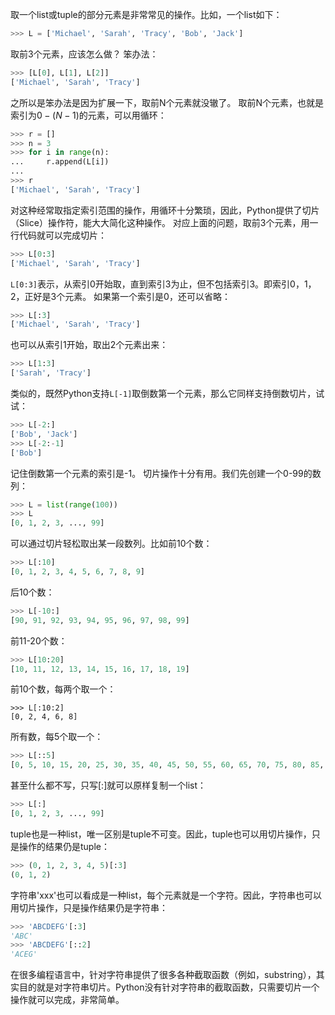 取一个list或tuple的部分元素是非常常见的操作。比如，一个list如下：
```py
>>> L = ['Michael', 'Sarah', 'Tracy', 'Bob', 'Jack']
```
取前3个元素，应该怎么做？
笨办法：
```py
>>> [L[0], L[1], L[2]]
['Michael', 'Sarah', 'Tracy']
```
之所以是笨办法是因为扩展一下，取前N个元素就没辙了。
取前N个元素，也就是索引为$0-(N-1)$的元素，可以用循环：
```py
>>> r = []
>>> n = 3
>>> for i in range(n):
...     r.append(L[i])
... 
>>> r
['Michael', 'Sarah', 'Tracy']
```
对这种经常取指定索引范围的操作，用循环十分繁琐，因此，Python提供了切片（Slice）操作符，能大大简化这种操作。
对应上面的问题，取前3个元素，用一行代码就可以完成切片：
```py
>>> L[0:3]
['Michael', 'Sarah', 'Tracy']
```
`L[0:3]`表示，从索引0开始取，直到索引3为止，但不包括索引3。即索引0，1，2，正好是3个元素。
如果第一个索引是0，还可以省略：
```py
>>> L[:3]
['Michael', 'Sarah', 'Tracy']
```
也可以从索引1开始，取出2个元素出来：
```py
>>> L[1:3]
['Sarah', 'Tracy']
```
类似的，既然Python支持`L[-1]`取倒数第一个元素，那么它同样支持倒数切片，试试：
```py
>>> L[-2:]
['Bob', 'Jack']
>>> L[-2:-1]
['Bob']
```
记住倒数第一个元素的索引是-1。
切片操作十分有用。我们先创建一个0-99的数列：
```py
>>> L = list(range(100))
>>> L
[0, 1, 2, 3, ..., 99]
```
可以通过切片轻松取出某一段数列。比如前10个数：
```py
>>> L[:10]
[0, 1, 2, 3, 4, 5, 6, 7, 8, 9]
```
后10个数：
```py
>>> L[-10:]
[90, 91, 92, 93, 94, 95, 96, 97, 98, 99]
```
前11-20个数：
```py
>>> L[10:20]
[10, 11, 12, 13, 14, 15, 16, 17, 18, 19]
```
前10个数，每两个取一个：
```
>>> L[:10:2]
[0, 2, 4, 6, 8]
```
所有数，每5个取一个：
```py
>>> L[::5]
[0, 5, 10, 15, 20, 25, 30, 35, 40, 45, 50, 55, 60, 65, 70, 75, 80, 85, 90, 95]
```
甚至什么都不写，只写[:]就可以原样复制一个list：
```py
>>> L[:]
[0, 1, 2, 3, ..., 99]
```
tuple也是一种list，唯一区别是tuple不可变。因此，tuple也可以用切片操作，只是操作的结果仍是tuple：
```py
>>> (0, 1, 2, 3, 4, 5)[:3]
(0, 1, 2)
```
字符串'xxx'也可以看成是一种list，每个元素就是一个字符。因此，字符串也可以用切片操作，只是操作结果仍是字符串：
```py
>>> 'ABCDEFG'[:3]
'ABC'
>>> 'ABCDEFG'[::2]
'ACEG'
```
在很多编程语言中，针对字符串提供了很多各种截取函数（例如，substring），其实目的就是对字符串切片。Python没有针对字符串的截取函数，只需要切片一个操作就可以完成，非常简单。